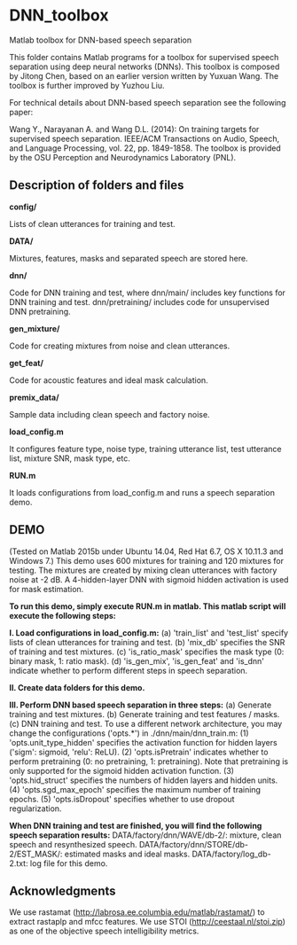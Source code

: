 # DNN_toolbox


Matlab toolbox for DNN-based speech separation


This folder contains Matlab programs for a toolbox for supervised speech separation using deep neural networks (DNNs). This toolbox is composed by Jitong Chen, based on an earlier version written by Yuxuan Wang. The toolbox is further improved by Yuzhou Liu. 

For technical details about DNN-based speech separation see the following paper:

Wang Y., Narayanan A. and Wang D.L. (2014): On training targets for supervised speech separation. IEEE/ACM Transactions on Audio, Speech, and Language Processing, vol. 22, pp. 1849-1858.
The toolbox is provided by the OSU Perception and Neurodynamics Laboratory (PNL).

## Description of folders and files

**config/**

Lists of clean utterances for training and test.

**DATA/**

Mixtures, features, masks and separated speech are stored here.

**dnn/**

Code for DNN training and test, where dnn/main/ includes key functions for DNN training and test. dnn/pretraining/ includes code for unsupervised DNN pretraining.

**gen_mixture/**

Code for creating mixtures from noise and clean utterances.

**get_feat/**

Code for acoustic features and ideal mask calculation.

**premix_data/**

Sample data including clean speech and factory noise.

**load_config.m**

It configures feature type, noise type, training utterance list, test utterance list, mixture SNR, mask type, etc.

**RUN.m**

It loads configurations from load_config.m and runs a speech separation demo.

## DEMO

(Tested on Matlab 2015b under Ubuntu 14.04, Red Hat 6.7, OS X 10.11.3 and Windows 7.)
This demo uses 600 mixtures for training and 120 mixtures for testing.
The mixtures are created by mixing clean utterances with factory noise at -2 dB.
A 4-hidden-layer DNN with sigmoid hidden activation is used for mask estimation.

**To run this demo, simply execute RUN.m in matlab. This matlab script will execute the following steps:**

**I. Load configurations in load_config.m:**
(a) 'train_list' and 'test_list' specify lists of clean utterances for training and test.
(b) 'mix_db' specifies the SNR of training and test mixtures.
(c) 'is_ratio_mask' specifies the mask type (0: binary mask, 1: ratio mask).
(d) 'is_gen_mix', 'is_gen_feat' and 'is_dnn' indicate whether to perform different steps in speech separation.

**II. Create data folders for this demo.**

**III. Perform DNN based speech separation in three steps:**
(a) Generate training and test mixtures.
(b) Generate training and test features / masks.
(c) DNN training and test. To use a different network architecture, you may change the configurations ('opts.*') in ./dnn/main/dnn_train.m:
(1) 'opts.unit_type_hidden' specifies the activation function for hidden layers ('sigm': sigmoid, 'relu': ReLU).
(2) 'opts.isPretrain' indicates whether to perform pretraining (0: no pretraining, 1: pretraining). Note that pretraining is only supported for the sigmoid hidden activation function.
(3) 'opts.hid_struct' specifies the numbers of hidden layers and hidden units.
(4) 'opts.sgd_max_epoch' specifies the maximum number of training epochs.
(5) 'opts.isDropout' specifies whether to use dropout regularization.

**When DNN training and test are finished, you will find the following speech separation results:**
DATA/factory/dnn/WAVE/db-2/: mixture, clean speech and resynthesized speech.
DATA/factory/dnn/STORE/db-2/EST_MASK/: estimated masks and ideal masks.
DATA/factory/log_db-2.txt: log file for this demo.

## Acknowledgments

We use rastamat (http://labrosa.ee.columbia.edu/matlab/rastamat/) to extract rastaplp and mfcc features. We use STOI (http://ceestaal.nl/stoi.zip) as one of the objective speech intelligibility metrics.

